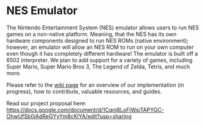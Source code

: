# NES Emulator

The Nintendo Entertainment System (NES) emulator allows users to run NES games on a non-native platform. Meaning, that the NES has its own hardware components designed to run NES ROMs (native environment); however, an emulator will allow an NES ROM to run on your own computer even though it has completely different hardware! The emulator is built off a 6502 interpreter. We plan to add support for a variety of games, including Super Mario, Super Mario Bros 3, The Legend of Zelda, Tetris, and much more. 

Please refer to the [wiki page](https://github.com/ariddl/nes/wiki) for an overview of our implementation (in progress), how to contribute, valuable resources, and guides.  

Read our project proposal here: https://docs.google.com/document/d/1Cqnj8LoFiWsjTAPYGC-OhwUfSb0jAdReGYyYm8cKlYA/edit?usp=sharing



